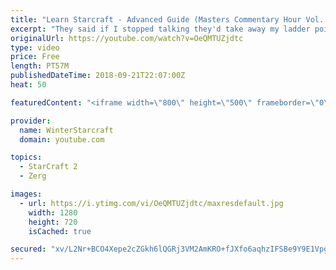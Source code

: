 ```yaml
---
title: "Learn Starcraft - Advanced Guide (Masters Commentary Hour Vol. 1)"
excerpt: "They said if I stopped talking they'd take away my ladder points. Next one I upload will have more terran/toss blame RNGesus."
originalUrl: https://youtube.com/watch?v=OeQMTUZjdtc
type: video
price: Free
length: PT57M
publishedDateTime: 2018-09-21T22:07:00Z
heat: 50

featuredContent: "<iframe width=\"800\" height=\"500\" frameborder=\"0\" src=\"https://www.youtube.com/embed/OeQMTUZjdtc\" allow=\"accelerometer; autoplay; encrypted-media; gyroscope; picture-in-picture\" allowfullscreen></iframe>"

provider:
  name: WinterStarcraft
  domain: youtube.com

topics:
  - StarCraft 2
  - Zerg

images:
  - url: https://i.ytimg.com/vi/OeQMTUZjdtc/maxresdefault.jpg
    width: 1280
    height: 720
    isCached: true

secured: "xv/L2Nr+BCO4Xepe2cZGkh6lQGRj3VM2AmKRO+fJXfo6aqhzIFSBe9Y9E1VpgtSH/XV0VqcXSEdhD9FoFsi3Gi4XsiRJdZ4SU66uejJ354Gwy9qsJSvk7sFdjo8Zkdk0htbTtkTfuiFb/eJ84kp8meUrp2LOAKYh1iSX08163FOJhoIFuykzDgX8ctuXGC2uqCHFbUinRJnCM3myUU9E4FHBdyy0yMhsavo1IjjPQhPbsD29LvgJcZ7K65tzi7aaVBoTOIthVA3oZliJX/lwk+naViLyRIHIa6nUdUtPq2OkbMcKmC/T/+dzj6moYvE0QwC9VWHdkFyvVkCy+9gPuHx1Z0Qzwyljqo6UZpbInzt3qQZH5G2ciNS26D0iYB7Ggc2eGyMTi0EUsiM5WDjl0yfgNf0OTIgZOYClqysOCgQ=;8lPZT89U3XIEnyybjR/xHQ=="
---
```


